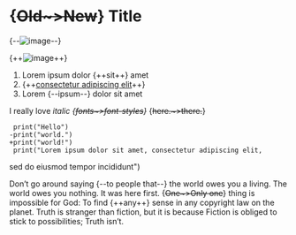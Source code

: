 # {~~Old~>New~~} Title

{--![image](media/rId20.png)--}

{++![image](media/rId23.png)++}

1.  Lorem ipsum dolor {++sit++} amet
2.  {++[consectetur adipiscing
elit](https://en.wikipedia.org/wiki/Lorem_ipsum)++}
3.  Lorem {--ipsum--} dolor sit amet

I really love *italic {~~fonts~>font-styles~~}* {~~here.~>there.~~}

     print("Hello")
    -print("world.")
    +print("world!")
     print("Lorem ipsum dolor sit amet, consectetur adipiscing elit,
sed do eiusmod tempor incididunt")

Don’t go around saying {--to people that--} the world owes you a
living. The world owes you nothing. It was here first. {~~One~>Only
one~~} thing is impossible for God: To find {++any++} sense in any
copyright law on the planet. Truth is stranger than fiction, but it is
because Fiction is obliged to stick to possibilities; Truth isn’t.
